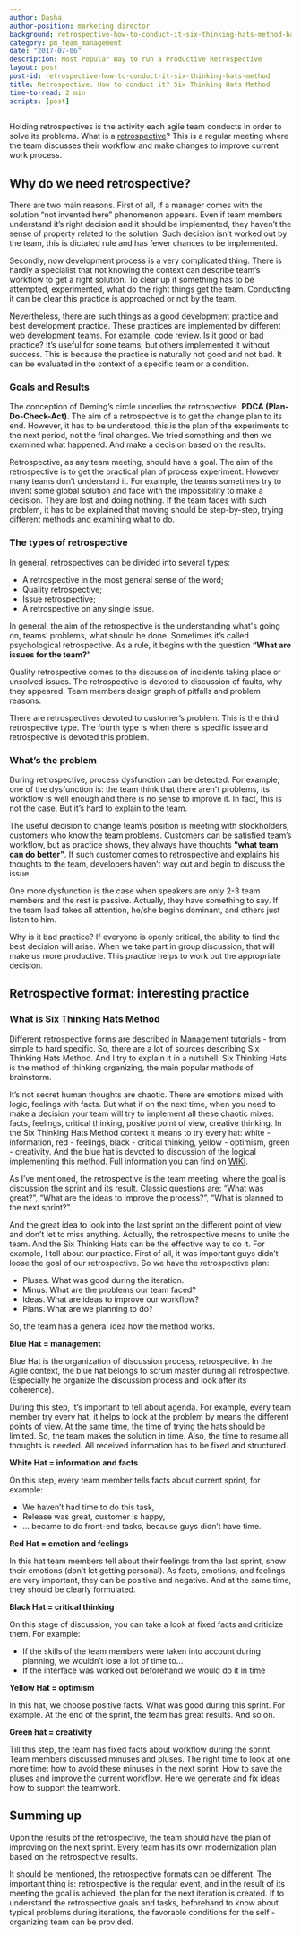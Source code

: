 ```yaml
---
author: Dasha
author-position: marketing director
background: retrospective-how-to-conduct-it-six-thinking-hats-method-back
category: pm_team_management
date: "2017-07-06"
description: Most Popular Way to run a Productive Retrospective
layout: post
post-id: retrospective-how-to-conduct-it-six-thinking-hats-method
title: Retrospective. How to conduct it? Six Thinking Hats Method
time-to-read: 2 min
scripts: [post]
---
```


Holding retrospectives is the activity each agile team conducts in order to solve its problems. What is a [retrospective](https://en.wikipedia.org/wiki/Retrospective)? This is a regular meeting where the team discusses their workflow and make changes to improve current work process.

## Why do we need retrospective?

There are two main reasons. First of all, if a manager comes with the solution “not invented here” phenomenon appears. Even if team members understand it’s right decision and it should be implemented, they haven’t the sense of property related to the solution. Such decision isn’t worked out by the team, this is dictated rule and has fewer chances to be implemented.  

Secondly, now development process is a very complicated thing. There is hardly a specialist that not knowing the context can describe team’s workflow to get a right solution. To clear up it something has to be attempted, experimented, what do the right things get the team. Conducting it can be clear this practice is approached or not by the team.

Nevertheless, there are such things as a good development practice and best development practice. These practices are implemented by different web development teams. For example, code review. Is it good or bad practice? It’s useful for some teams, but others implemented it without success. This is because the practice is naturally not good and not bad. It can be evaluated in the context of a specific team or a condition.

### Goals and Results

The conception of Deming’s circle underlies the retrospective. **PDCA (Plan-Do-Check-Act)**. The aim of a retrospective is to get the change plan to its end. However, it has to be understood, this is the plan of the experiments to the next period, not the final changes. We tried something and then we examined what happened. And make a decision based on the results.   

Retrospective, as any team meeting, should have a goal. The aim of the retrospective is to get the practical plan of process experiment. However many teams don’t understand it. For example, the teams sometimes try to invent some global solution and face with the impossibility to make a decision. They are lost and doing nothing. If the team faces with such problem, it has to be explained that moving should be step-by-step, trying different methods and examining what to do.

### The types of retrospective

In general, retrospectives can be divided into several types:

* A retrospective in the most general sense of the word;
* Quality retrospective;
* Issue retrospective;
* A retrospective on any single issue.

In general, the aim of the retrospective is the understanding what's going on, teams’ problems, what should be done. Sometimes it’s called psychological retrospective. As a rule, it begins with the question **“What are issues for the team?”**

Quality retrospective comes to the discussion of incidents taking place or unsolved issues. The retrospective is devoted to discussion of faults, why they appeared. Team members design graph of pitfalls and problem reasons.    

There are retrospectives devoted to customer’s problem. This is the third retrospective type. The fourth type is when there is specific issue and retrospective is devoted this problem. 

### What’s the problem

During retrospective, process dysfunction can be detected. For example, one of the dysfunction is: the team think that there aren't problems, its workflow is well enough and there is no sense to improve it. In fact, this is not the case. But it’s hard to explain to the team.  

The useful decision to change team’s position is meeting with stockholders, customers who know the team problems. Customers can be satisfied team’s workflow, but as practice shows, they always have thoughts **“what team can do better”**. If such customer comes to retrospective and explains his thoughts to the team, developers haven’t way out and begin to discuss the issue.  

One more dysfunction is the case when speakers are only 2-3 team members and the rest is passive. Actually, they have something to say. If the team lead takes all attention, he/she begins dominant, and others just listen to him. 

Why is it bad practice? If everyone is openly critical, the ability to find the best decision will arise. When we take part in group discussion, that will make us more productive. This practice helps to work out the appropriate decision.   

## Retrospective format: interesting practice

### What is Six Thinking Hats Method

Different retrospective forms are described in Management tutorials - from simple to hard specific. So, there are a lot of sources describing Six Thinking Hats Method. And I try to explain it in a nutshell. 
Six Thinking Hats is the method of thinking organizing, the main popular methods of brainstorm.

It’s not secret human thoughts are chaotic. There are emotions mixed with logic, feelings with facts. But what if on the next time, when you need to make a decision your team will try to implement all these chaotic mixes: facts, feelings, critical thinking, positive point of view, creative thinking. In the Six Thinking Hats Method context it means to try every hat: white - information, red - feelings, black - critical thinking, yellow - optimism, green - creativity. And the blue hat is devoted to discussion of the logical implementing this method. Full information you can find on [WIKI](https://en.wikipedia.org/wiki/Six_Thinking_Hats).

As I’ve mentioned, the retrospective is the team meeting, where the goal is discussion the sprint and its result. Classic questions are: “What was great?”, “What are the ideas to improve the process?”, “What is planned to the next sprint?”. 

And the great idea to look into the last sprint on the different point of view and don’t let to miss anything. Actually, the retrospective means to unite the team. And the Six Thinking Hats can be the effective way to do it. 
For example, I tell about our practice. First of all, it was important guys didn’t loose the goal of our retrospective. So we have the retrospective plan:

* Pluses. What was good during the iteration.
* Minus. What are the problems our team faced?
* Ideas. What are ideas to improve our workflow?
* Plans. What are we planning to do?

So, the team has a general idea how the method works.


**Blue Hat = management**

Blue Hat is the organization of discussion process, retrospective. In the Agile context, the blue hat belongs to scrum master during all retrospective. (Especially he organize the discussion process and look after its coherence). 

During this step, it’s important to tell about agenda. For example, every team member try every hat, it helps to look at the problem by means the different points of view. At the same time, the time of trying the hats should 
be limited. So, the team makes the solution in time. Also, the time to resume all thoughts is needed. All received information has to be fixed and structured.

**White Hat = information and facts**

On this step, every team member tells facts about current sprint, for example:

* We haven’t had time to do this task,
* Release was great, customer is happy,
* … became to do front-end tasks, because guys didn’t have time.

**Red Hat = emotion and feelings**

In this hat team members tell about their feelings from the last sprint, show their emotions (don’t let getting personal). As facts, emotions, and feelings are very important, they can be positive and negative. And at the same time, they should be clearly formulated.  

**Black Hat = critical thinking**

On this stage of discussion, you can take a look at fixed facts and criticize them. For example:

* If the skills of the team members were taken into account during planning, we wouldn’t lose a lot of time to…
* If the interface was worked out beforehand we would do it in time

**Yellow Hat = optimism**

In this hat, we choose positive facts. What was good during this sprint. For example. At the end of the sprint, the team has great results. And so on.

**Green hat = creativity**

Till this step, the team has fixed facts about workflow during the sprint. Team members discussed minuses and pluses. The right time to look at one more time: how to avoid these minuses in the next sprint. How to save the pluses and improve the current workflow. Here we generate and fix ideas how to support the teamwork.

## Summing up

Upon the results of the retrospective, the team should have the plan of improving on the next sprint. Every team has its own modernization plan based on the retrospective results. 

It should be mentioned, the retrospective formats can be different. The important thing is: retrospective is the regular event, and in the result of its meeting the goal is achieved, the plan for the next iteration is created. If to understand the retrospective goals and tasks, beforehand to know about typical problems during iterations, the favorable conditions for the self - organizing team can be provided. 
